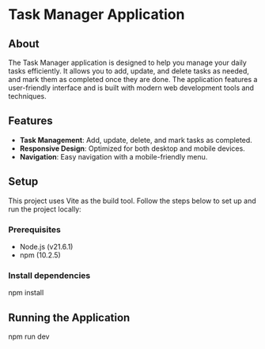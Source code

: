 # Task Manager Application

## About

The Task Manager application is designed to help you manage your daily tasks efficiently. It allows you to add, update, and delete tasks as needed, and mark them as completed once they are done. The application features a user-friendly interface and is built with modern web development tools and techniques.

## Features

- **Task Management**: Add, update, delete, and mark tasks as completed.
- **Responsive Design**: Optimized for both desktop and mobile devices.
- **Navigation**: Easy navigation with a mobile-friendly menu.

## Setup

This project uses Vite as the build tool. Follow the steps below to set up and run the project locally:

### Prerequisites

- Node.js (v21.6.1)
- npm (10.2.5)

### Install dependencies

npm install

## Running the Application

npm run dev



